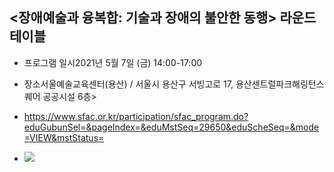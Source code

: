 ## <장애예술과 융복합: 기술과 장애의 불안한 동행> 라운드테이블

* 프로그램 일시2021년 5월 7일 (금) 14:00-17:00
* 장소서울예술교육센터(용산) / 서울시 용산구 서빙고로 17, 용산센트럴파크해링턴스퀘어 공공시설 6층>

* https://www.sfac.or.kr/participation/sfac_program.do?eduGubunSel=&pageIndex=&eduMstSeq=29650&eduScheSeq=&mode=VIEW&mstStatus=

* <img src="https://www.sfac.or.kr/upload/daumeditor/50d156c2-5e54-4320-844a-f2522ee9c2e3.png">

